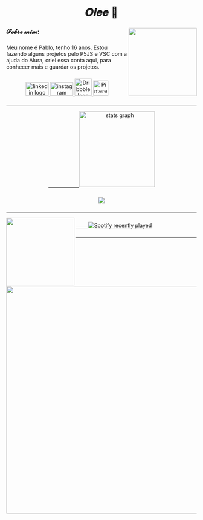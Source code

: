 <h1 align="center">𝑶𝒊𝒆𝒆 👋</h1>

###

<img align="right" height="180" src="https://i.pinimg.com/originals/6f/a2/10/6fa21036143547ecf03dbff966c90aea.gif"  />

###

<h3 align="left">𝓢𝓸𝓫𝓻𝓮 𝓶𝓲𝓶:</h3>

###

<p align="left">Meu nome é Pablo, tenho 16 anos. Estou fazendo alguns projetos pelo P5JS e VSC com a ajuda do Alura, criei essa conta aqui, para conhecer mais e guardar os projetos.</p>

###

<div align="center">
<a href="https://www.linkedin.com/in/pablo-campos-de-paula-20941230b/"> 
<img src="https://raw.githubusercontent.com/maurodesouza/profile-readme-generator/master/src/assets/icons/social/linkedin/default.svg" width="61" height="36" alt="linkedin logo"/>
<a href="https://www.instagram.com/eipablo_campos"> 
<img src="https://raw.githubusercontent.com/maurodesouza/profile-readme-generator/master/src/assets/icons/social/instagram/default.svg" width="61" height="36" alt="instagram logo"/>
<a href="https:/https://dribbble.com/pablo_campos" target="_blank"> 
<img src="https://static.vecteezy.com/system/resources/previews/023/986/617/large_2x/dribbble-logo-dribbble-logo-transparent-dribbble-icon-transparent-free-free-png.png" width="45" height="45" alt="Dribbble logo"/>
<a href="https://br.pinterest.com/pablopaulacampos/" target="blank">
<img src="https://katemeets.com/wp-content/uploads/2019/12/pinterest-logo-p-png-0.png" width="40" height="40" alt="Pinterest logo"/>
</div>

###
---
<div align="center">
 ㅤㅤㅤㅤㅤㅤ <img src="https://github-readme-stats.vercel.app/api?username=xpablosx&hide_title=false&hide_rank=false&show_icons=true&include_all_commits=true&count_private=true&disable_animations=false&theme=material-palenight&locale=en&hide_border=false&order=1" height="200" alt="stats graph"  />
 
</div>

###
<div align="center">
<img src="https://visitor-badge.laobi.icu/badge?page_id=xpablosx.xpablosx&left_color=mediumpurple&right_color=mediumpurple&left_text=Visitas" />

###
---
<img align="left" height="180" src="https://i.pinimg.com/564x/d3/b7/1b/d3b71b78b036dd9c958eebb74a98c4d9.jpg"  />

###

<div align="left">
   ㅤ ㅤ <a href="https://open.spotify.com/user/qn6ouvff7k3vd0q97w4r9nz75">
<img src="https://spotify-recently-played-readme.vercel.app/api?user=qn6ouvff7k3vd0q97w4r9nz75&count=3" alt="Spotify recently played"  />
  </a>
</div>

###
---
<div align="right">
<img height="600" src="https://i.pinimg.com/originals/4f/f0/88/4ff088795aff41e835671f1479fa0366.gif"  />

###
